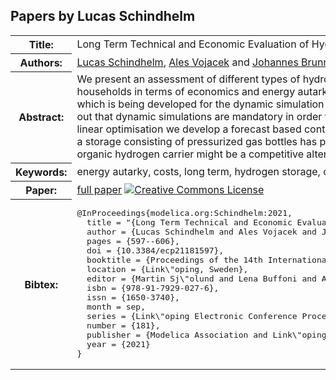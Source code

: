 ## Papers by Lucas Schindhelm
<table><tr><th>Title:</th>
<td>Long Term Technical and Economic Evaluation of Hydrogen Storage Technologies for Energy Autarkic Residential Complexes</td>
</tr>
<tr><th>Authors:</th>
<td>
<a href="/proceedings/authors/LucasSchindhelm">Lucas Schindhelm</a>, <a href="/proceedings/authors/AlesVojacek">Ales Vojacek</a> and <a href="/proceedings/authors/JohannesBrunnemann">Johannes Brunnemann</a></td>
</tr>
<tr><th>Abstract:</th>
<td>We present an assessment of different types of hydrogen storages used as long term energy buffers for a local community complex of households in terms of economics and energy autarky. The models used in this study are partly based on the TransiEnt Modelica Library, which is being developed for the dynamic simulation of coupled energy supply systems with high shares of renewable energies. It turns out that dynamic simulations are mandatory in order to optimise the system parameters. Starting from a best case evaluation of a one year linear optimisation we develop a forecast based control logic of the whole energy system, including its physicalities. Based on our results, a storage consisting of pressurized gas bottles has proven to be the most favourite solution in terms of price and level of autarky. A liquid organic hydrogen carrier might be a competitive alternative for larger urban districts.</td></tr>
<tr><th>Keywords:</th>
<td>energy autarky, costs, long term, hydrogen storage, control logic, TransiEnt, linear optimisation</td></tr>
<tr><th>Paper:</th>
<td><a href="https://doi.org/10.3384/ecp21181597">full paper</a> <a rel="license" href="http://creativecommons.org/licenses/by/4.0/"><img alt="Creative Commons License" style="border-width:0" src="https://i.creativecommons.org/l/by/4.0/80x15.png" /></a></td>
</tr>
<tr><th>Bibtex:</th>
<td><pre>
@InProceedings{modelica.org:Schindhelm:2021,
  title = &quot;{Long Term Technical and Economic Evaluation of Hydrogen Storage Technologies for Energy Autarkic Residential Complexes}&quot;,
  author = {Lucas Schindhelm and Ales Vojacek and Johannes Brunnemann},
  pages = {597--606},
  doi = {10.3384/ecp21181597},
  booktitle = {Proceedings of the 14th International Modelica Conference},
  location = {Link\&quot;oping, Sweden},
  editor = {Martin Sj\&quot;olund and Lena Buffoni and Adrian Pop and Lennart Ochel},
  isbn = {978-91-7929-027-6},
  issn = {1650-3740},
  month = sep,
  series = {Link\&quot;oping Electronic Conference Proceedings},
  number = {181},
  publisher = {Modelica Association and Link\&quot;oping University Electronic Press},
  year = {2021}
}
</pre></td></tr>
</table><br>
